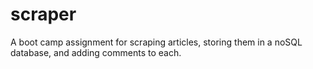 # scraper

A boot camp assignment for scraping articles, storing them in a noSQL database, and adding comments to each.
